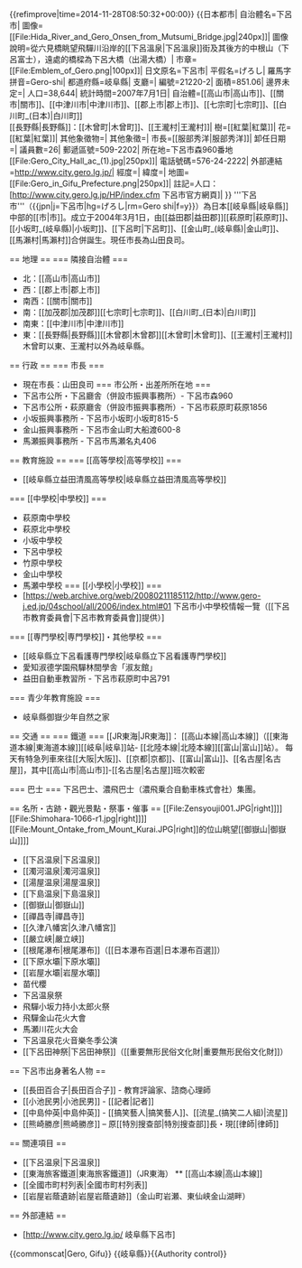 {{refimprove|time=2014-11-28T08:50:32+00:00}}
{{日本都市|
自治體名=下呂市|
圖像=[[File:Hida_River_and_Gero_Onsen_from_Mutsumi_Bridge.jpg|240px]]|
圖像說明=從六見橋眺望飛驒川沿岸的[[下呂溫泉|下呂溫泉]]街及其後方的中根山（下呂富士），遠處的橋樑為下呂大橋（出湯大橋）|
市章=[[File:Emblem_of_Gero.png|100px]]|
日文原名=下呂市|
平假名=げろし|
羅馬字拼音=Gero-shi|
都道府縣=岐阜縣|
支廳=|
編號=21220-2|
面積=851.06|
邊界未定=|
人口=38,644|
統計時間=2007年7月1日|
自治體=[[高山市|高山市]]、[[關市|關市]]、[[中津川市|中津川市]]、[[郡上市|郡上市]]、[[七宗町|七宗町]]、[[白川町_(日本)|白川町]]<br>[[長野縣|長野縣]]：[[木曾町|木曾町]]、[[王瀧村|王瀧村]]|
樹=[[紅葉|紅葉]]|
花=[[紅葉|紅葉]]|
其他象徵物=|
其他象徵=|
市長=[[服部秀洋|服部秀洋]]|
卸任日期=|
議員數=26|
郵遞區號=509-2202|
所在地=下呂市森960番地<br />[[File:Gero_City_Hall_ac_(1).jpg|250px]]|
電話號碼=576-24-2222|
外部連結=http://www.city.gero.lg.jp/|
經度=|
緯度=|
地圖=[[File:Gero_in_Gifu_Prefecture.png|250px]]|
註記=人口：[http://www.city.gero.lg.jp/HP/index.cfm 下呂市官方網頁]|
}}
'''下呂市'''（{{jpn|j=下呂市|hg=げろし|rm=Gero shi|f=y}}）為日本[[岐阜縣|岐阜縣]]中部的[[市|市]]。成立于2004年3月1日，由[[益田郡|益田郡]][[萩原町|萩原町]]、[[小坂町_(岐阜縣)|小坂町]]、[[下呂町|下呂町]]、[[金山町_(岐阜縣)|金山町]]、[[馬瀨村|馬瀨村]]合併誕生。現任市長為山田良司。

== 地理 ==
=== 隣接自治體 ===
* 北：[[高山市|高山市]]
* 西：[[郡上市|郡上市]]
* 南西：[[關市|關市]]
* 南：[[加茂郡|加茂郡]][[七宗町|七宗町]]、[[白川町_(日本)|白川町]]
* 南東：[[中津川市|中津川市]]
* 東：[[長野縣|長野縣]][[木曾郡|木曾郡]][[木曾町|木曾町]]、[[王瀧村|王瀧村]]
木曾町以東、王瀧村以外為岐阜縣。

== 行政 ==
=== 市長 ===
* 現在市長：山田良司
=== 市公所・出差所所在地 ===
* 下呂市公所・下呂廳舎（併設市振興事務所）- 下呂市森960  
* 下呂市公所・萩原廳舎（併設市振興事務所）- 下呂市萩原町萩原1856 
* 小坂振興事務所 - 下呂市小坂町小坂町815-5 
* 金山振興事務所 - 下呂市金山町大船渡600-8 
* 馬瀬振興事務所 - 下呂市馬瀬名丸406

== 教育施設 ==
=== [[高等學校|高等學校]] ===
* [[岐阜縣立益田清風高等學校|岐阜縣立益田清風高等學校]]

=== [[中學校|中學校]] ===
* 萩原南中學校
* 萩原北中學校
* 小坂中學校
* 下呂中學校
* 竹原中學校
* 金山中學校
* 馬瀬中學校
=== [[小學校|小學校]] ===
* [https://web.archive.org/web/20080211185112/http://www.gero-j.ed.jp/04school/all/2006/index.html#01 下呂市小中學校情報一覽（[[下呂市教育委員會|下呂市教育委員會]]提供）]

=== [[専門學校|専門學校]]・其他學校 ===
* [[岐阜縣立下呂看護専門學校|岐阜縣立下呂看護専門學校]]
* 愛知淑德学園飛驒林間學舎「淑友館」
* 益田自動車教習所 - 下呂市萩原町中呂791

=== 青少年教育施設 ===
* 岐阜縣御嶽少年自然之家

== 交通 ==
=== 鐵道 ===
[[JR東海|JR東海]]：
[[高山本線|高山本線]]（[[東海道本線|東海道本線]][[岐阜|岐阜]]站- [[北陸本線|北陸本線]][[富山|富山]]站）。
每天有特急列車來往[[大阪|大阪]]、[[京都|京都]]、[[富山|富山]]、[[名古屋|名古屋]]，其中[[高山市|高山市]]-[[名古屋|名古屋]]班次較密

=== 巴士 ===
下呂巴士、濃飛巴士（濃飛乗合自動車株式會社）集團。

== 名所・古跡・觀光景點・祭事・催事 ==
[[File:Zensyouji001.JPG|right]]]]
[[File:Shimohara-1066-r1.jpg|right]]]]
[[File:Mount_Ontake_from_Mount_Kurai.JPG|right]]的位山眺望[[御嶽山|御嶽山]]]]
* [[下呂温泉|下呂温泉]]
* [[濁河温泉|濁河温泉]]
* [[湯屋温泉|湯屋温泉]]
* [[下島温泉|下島温泉]]
* [[御嶽山|御嶽山]]
* [[禪昌寺|禪昌寺]]
* [[久津八幡宮|久津八幡宮]]
* [[嚴立峡|嚴立峡]]
* [[根尾瀑布|根尾瀑布]]（[[日本瀑布百選|日本瀑布百選]]）
* [[下原水壩|下原水壩]]
* [[岩屋水壩|岩屋水壩]]
* 苗代櫻
* 下呂温泉祭
* 飛驒小坂力持小太郎火祭
* 飛驒金山花火大會
* 馬瀬川花火大会
* 下呂温泉花火音樂冬季公演
* [[下呂田神祭|下呂田神祭]]（[[重要無形民俗文化財|重要無形民俗文化財]]）

== 下呂市出身著名人物 ==
* [[長田百合子|長田百合子]] - 教育評論家、諮商心理師
* [[小池民男|小池民男]] - [[記者|記者]]
* [[中島仲英|中島仲英]] - [[搞笑藝人|搞笑藝人]]、[[流星_(搞笑二人組)|流星]]
* [[熊崎勝彦|熊崎勝彦]] – 原[[特別搜查部|特別搜查部]]長・現[[律師|律師]]

== 關連項目 ==
* [[下呂温泉|下呂温泉]]
* [[東海旅客鐵道|東海旅客鐵道]]（JR東海）
** [[高山本線|高山本線]]
* [[全國市町村列表|全國市町村列表]]
* [[岩屋岩蔭遺跡|岩屋岩蔭遺跡]]（金山町岩瀬、東仙峡金山湖畔）

== 外部連結 ==
* [http://www.city.gero.lg.jp/ 岐阜縣下呂市]

{{commonscat|Gero, Gifu}}
{{岐阜縣}}{{Authority control}}